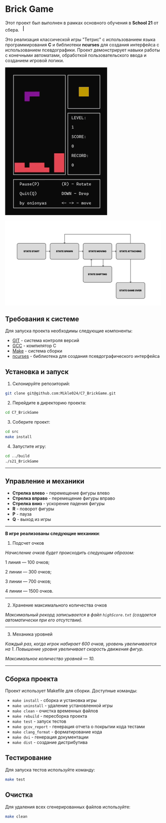 # Brick Game

Этот проект был выполнен в рамках основного обучения в **School 21** от сбера. <img src="materials/images/heart_21_x10.gif" alt="drawing" width="20" height="20"/>

Это реализация классической игры "Тетрис" с использованием языка программирования **C** и библиотеки **ncurses** для создания интерфейса с использованием псевдографики. Проект демонстрирует навыки работы с конечными автоматами, обработкой пользовательского ввода и созданием игровой логики.

![tetris.gif](materials%2Fimages%2Ftetris.gif)

![fsm_tetris.png](src%2Ffsm_tetris.png)

## Требования к системе

Для запуска проекта необходимы следующие компоненты:

- [GIT](https://git-scm.com/) - система контроля версий
- [GCC](https://gcc.gnu.org/) - компилятор C
- [Make](https://www.gnu.org/software/make/) - система сборки
- [ncurses](https://invisible-island.net/ncurses/) - библиотека для создания псевдографического интерфейса

## Установка и запуск

1. Склонируйте репозиторий:
```bash
git clone git@github.com:Mikle024/C7_BrickGame.git
```

2. Перейдите в директорию проекта:
```bash
cd C7_BrickGame
```

3. Соберите проект:
```bash
cd src
make install
```

4. Запустите игру:
```bash
cd ../build
./s21_BrickGame
```

---

## Управление и механики

- **Стрелка влево** - перемещение фигуры влево
- **Стрелка вправо** - перемещение фигуры вправо
- **Стрелка вниз** - ускорение падения фигуры
- **R** - поворот фигуры
- **P** - пауза
- **Q** - выход из игры

---

**В игре реализованы следующие механики**:

1. Подсчет очков

*Начисление очков будет происходить следующим образом:*

1 линия — 100 очков;

2 линии — 300 очков;

3 линии — 700 очков;

4 линии — 1500 очков.

---

2. Хранение максимального количества очков

*Максимальный рекорд записывается в файл `highScore.txt` (создается автоматически при его отсутствии).*

---

3. Механика уровней

*Каждый раз, когда игрок набирает 600 очков, уровень увеличивается на 1. Повышение уровня увеличивает скорость движения фигур.* 

*Максимальное количество уровней — 10.*

---

## Сборка проекта

Проект использует Makefile для сборки. Доступные команды:

- `make install` - сборка и установка игры
- `make uninstall` - удаление установленной игры
- `make clean` - очистка временных файлов
- `make rebuild` - пересборка проекта
- `make test` - запуск тестов
- `make gcov_report` - генерация отчета о покрытии кода тестами
- `make clang_format` - форматирование кода
- `make dvi` - генерация документации
- `make dist` - создание дистрибутива

## Тестирование

Для запуска тестов используйте команду:
```bash
make test
```

## Очистка

Для удаления всех сгенерированных файлов используйте:
```bash
make clean
``` 